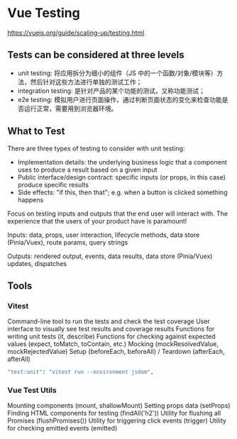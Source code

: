 # Vue Testing
https://vuejs.org/guide/scaling-up/testing.html



## Tests can be considered at three levels
- unit testing: 将应用拆分为细小的组件（JS 中的一个函数/对象/模块等）方法，然后针对这些方法进行单独的测试工作；
- integration testing: 是针对产品的某个功能的测试，又称功能测试；
- e2e testing: 模拟用户进行页面操作，通过判断页面状态的变化来检查功能是否运行正常，需要用到浏览器环境。 


## What to Test
There are three types of testing to consider with unit testing:
- Implementation details: the underlying business logic that a component uses to produce a result based on a given input
- Public interface/design contract: specific inputs (or props, in this case) produce specific results
- Side effects: "if this, then that"; e.g. when a button is clicked something happens


Focus on testing inputs and outputs that the end user will interact with. The experience that the users of your product have is paramount!

Inputs: data, props, user interaction, lifecycle methods, data store (Pinia/Vuex), route params, query strings

Outputs: rendered output, events, data results, data store (Pinia/Vuex) updates, dispatches


## Tools
### Vitest
Command-line tool to run the tests and check the test coverage
User interface to visually see test results and coverage results
Functions for writing unit tests (it, describe)
Functions for checking against expected values (expect, toMatch, toContain, etc.)
Mocking (mockResolvedValue, mockRejectedValue)
Setup (beforeEach, beforeAll) / Teardown (afterEach, afterAll)

```sh
"test:unit": "vitest run --environment jsdom",
```

### Vue Test Utils
Mounting components (mount, shallowMount)
Setting props data (setProps)
Finding HTML components for testing (findAll('h2'))
Utility for flushing all Promises (flushPromises())
Utility for triggering click events (trigger)
Utility for checking emitted events (emitted)

